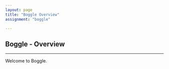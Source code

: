 ```yaml
---
layout: page
title: "Boggle Overview"
assignment: "boggle"

---
```


## Boggle - Overview
---

Welcome to Boggle.